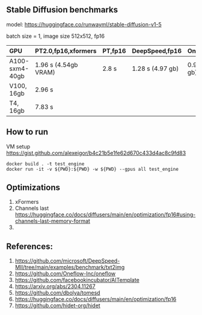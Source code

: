 ## Stable Diffusion benchmarks

model: https://huggingface.co/runwayml/stable-diffusion-v1-5

batch size = 1, image size 512x512, fp16

| GPU                    | PT2.0,fp16,xformers   | PT,fp16 | DeepSpeed,fp16   | Oneflow,fp16     |
| :---                   | :---                  | :---    | :---             | :---             |
| A100-sxm4-40gb         | 1.96 s (4.54gb VRAM)  | 2.8 s   | 1.28 s (4.97 gb) | 0.98 s (5.62 gb) |
| V100, 16gb             | 2.96 s                |         |                  |                  |
| T4, 16gb               | 7.83 s                |         |                  |                  |


## How to run
VM setup https://gist.github.com/alexeigor/b4c21b5e1fe62d670c433d4ac8c9fd83
```
docker build . -t test_engine
docker run -it -v ${PWD}:${PWD} -w ${PWD} --gpus all test_engine
```

## Optimizations
1. xFormers
2. Channels last https://huggingface.co/docs/diffusers/main/en/optimization/fp16#using-channels-last-memory-format
3. 


## References:
1. https://github.com/microsoft/DeepSpeed-MII/tree/main/examples/benchmark/txt2img
2. https://github.com/Oneflow-Inc/oneflow
3. https://github.com/facebookincubator/AITemplate
4. https://arxiv.org/abs/2304.11267
5. https://github.com/dbolya/tomesd
6. https://huggingface.co/docs/diffusers/main/en/optimization/fp16
7. https://github.com/hidet-org/hidet
